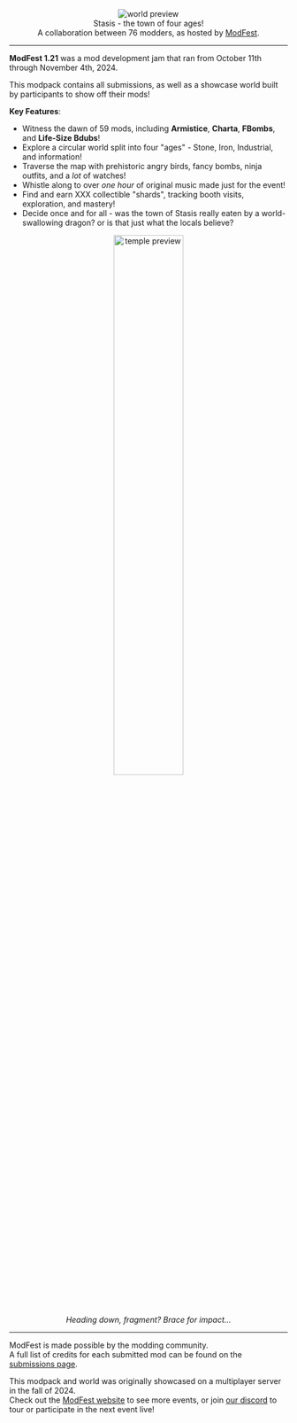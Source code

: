 <!--suppress HtmlDeprecatedTag, XmlDeprecatedElement -->
<center><img alt="world preview" src="https://cdn.modrinth.com/data/Jb8zz4iP/images/9a4e86617cb4228038979e86bb25a17ca4daf075.png" /></center>

<center>
Stasis - the town of four ages!<br/>
A collaboration between 76 modders, as hosted by <a href="https://modfest.net">ModFest</a>.
</center>

---

**ModFest 1.21** was a mod development jam that ran from October 11th through November 4th, 2024.

This modpack contains all submissions, as well as a showcase world built by participants to show off their mods!

**Key Features**:
- Witness the dawn of 59 mods, including **Armistice**, **Charta**, **FBombs**, and **Life-Size Bdubs**!
- Explore a circular world split into four "ages" - Stone, Iron, Industrial, and information!
- Traverse the map with prehistoric angry birds, fancy bombs, ninja outfits, and a *lot* of watches!
- Whistle along to over *one hour* of original music made just for the event! 
- Find and earn XXX collectible "shards", tracking booth visits, exploration, and mastery!
- Decide once and for all - was the town of Stasis really eaten by a world-swallowing dragon? or is that just what the locals believe?

<center>
<img width="50%" alt="temple preview" src="https://cdn.modrinth.com/data/Jb8zz4iP/images/33bb6462781f6c73f0c6619cc0418a433a62d395.png"/><br/>
<i>Heading down, fragment? Brace for impact...</i>
</center>

---

ModFest is made possible by the modding community.<br/>
A full list of credits for each submitted mod can be found on the [submissions page](https://modfest.net/1.21/submissions).

This modpack and world was originally showcased on a multiplayer server in the fall of 2024.</br>
Check out the [ModFest website](https://modfest.net) to see more events, or join [our discord](https://discord.gg/gn543Ee) to tour or participate in the next event live!
